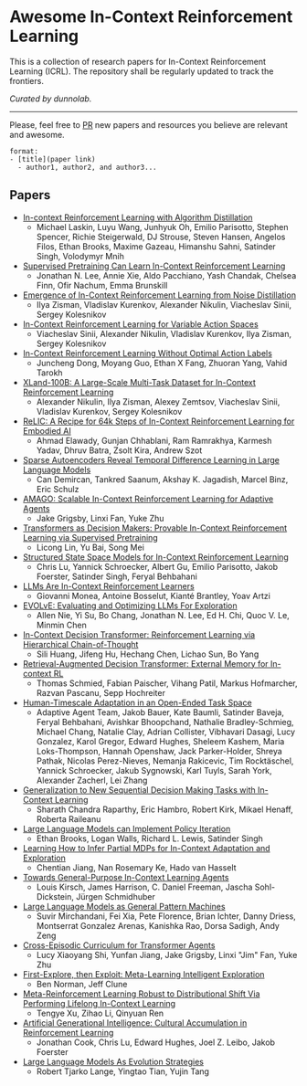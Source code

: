# Awesome In-Context Reinforcement Learning 

This is a collection of research papers for In-Context Reinforcement Learning (ICRL). The repository shall be regularly updated to track the frontiers.

_Curated by dunnolab._

-----
Please, feel free to [PR](https://github.com/dunnolab/awesome-in-context-rl/pulls) new papers and resources you believe are relevant and awesome.
```
format:
- [title](paper link)
  - author1, author2, and author3...
```

## Papers
- [In-context Reinforcement Learning with Algorithm Distillation](https://arxiv.org/abs/2210.14215)
  - Michael Laskin, Luyu Wang, Junhyuk Oh, Emilio Parisotto, Stephen Spencer, Richie Steigerwald, DJ Strouse, Steven Hansen, Angelos Filos, Ethan Brooks, Maxime Gazeau, Himanshu Sahni, Satinder Singh, Volodymyr Mnih
- [Supervised Pretraining Can Learn In-Context Reinforcement Learning](https://arxiv.org/abs/2306.14892)
  - Jonathan N. Lee, Annie Xie, Aldo Pacchiano, Yash Chandak, Chelsea Finn, Ofir Nachum, Emma Brunskill
- [Emergence of In-Context Reinforcement Learning from Noise Distillation](https://arxiv.org/abs/2312.12275)
  - Ilya Zisman, Vladislav Kurenkov, Alexander Nikulin, Viacheslav Sinii, Sergey Kolesnikov 
- [In-Context Reinforcement Learning for Variable Action Spaces](https://arxiv.org/abs/2312.13327)
  - Viacheslav Sinii, Alexander Nikulin, Vladislav Kurenkov, Ilya Zisman, Sergey Kolesnikov
- [In-Context Reinforcement Learning Without Optimal Action Labels](https://openreview.net/forum?id=8Dey9wo2qA)
  - Juncheng Dong, Moyang Guo, Ethan X Fang, Zhuoran Yang, Vahid Tarokh
- [XLand-100B: A Large-Scale Multi-Task Dataset for In-Context Reinforcement Learning](https://arxiv.org/abs/2406.08973)
  - Alexander Nikulin, Ilya Zisman, Alexey Zemtsov, Viacheslav Sinii, Vladislav Kurenkov, Sergey Kolesnikov
- [ReLIC: A Recipe for 64k Steps of In-Context Reinforcement Learning for Embodied AI](https://arxiv.org/abs/2410.02751)
  - Ahmad Elawady, Gunjan Chhablani, Ram Ramrakhya, Karmesh Yadav, Dhruv Batra, Zsolt Kira, Andrew Szot
- [Sparse Autoencoders Reveal Temporal Difference Learning in Large Language Models](https://arxiv.org/abs/2410.01280)
  - Can Demircan, Tankred Saanum, Akshay K. Jagadish, Marcel Binz, Eric Schulz
- [AMAGO: Scalable In-Context Reinforcement Learning for Adaptive Agents](https://arxiv.org/abs/2310.09971)
  - Jake Grigsby, Linxi Fan, Yuke Zhu
- [Transformers as Decision Makers: Provable In-Context Reinforcement Learning via Supervised Pretraining](https://arxiv.org/abs/2310.08566)
  - Licong Lin, Yu Bai, Song Mei
- [Structured State Space Models for In-Context Reinforcement Learning](https://arxiv.org/abs/2303.03982)
  - Chris Lu, Yannick Schroecker, Albert Gu, Emilio Parisotto, Jakob Foerster, Satinder Singh, Feryal Behbahani
- [LLMs Are In-Context Reinforcement Learners](https://arxiv.org/abs/2410.05362)
  - Giovanni Monea, Antoine Bosselut, Kianté Brantley, Yoav Artzi
- [EVOLvE: Evaluating and Optimizing LLMs For Exploration](https://arxiv.org/abs/2410.06238)
  - Allen Nie, Yi Su, Bo Chang, Jonathan N. Lee, Ed H. Chi, Quoc V. Le, Minmin Chen
- [In-Context Decision Transformer: Reinforcement Learning via Hierarchical Chain-of-Thought](https://arxiv.org/abs/2405.20692)
  - Sili Huang, Jifeng Hu, Hechang Chen, Lichao Sun, Bo Yang
- [Retrieval-Augmented Decision Transformer: External Memory for In-context RL](https://arxiv.org/abs/2410.07071)
  - Thomas Schmied, Fabian Paischer, Vihang Patil, Markus Hofmarcher, Razvan Pascanu, Sepp Hochreiter
- [Human-Timescale Adaptation in an Open-Ended Task Space](https://arxiv.org/abs/2301.07608)
  - Adaptive Agent Team, Jakob Bauer, Kate Baumli, Satinder Baveja, Feryal Behbahani, Avishkar Bhoopchand, Nathalie Bradley-Schmieg, Michael Chang, Natalie Clay, Adrian Collister, Vibhavari Dasagi, Lucy Gonzalez, Karol Gregor, Edward Hughes, Sheleem Kashem, Maria Loks-Thompson, Hannah Openshaw, Jack Parker-Holder, Shreya Pathak, Nicolas Perez-Nieves, Nemanja Rakicevic, Tim Rocktäschel, Yannick Schroecker, Jakub Sygnowski, Karl Tuyls, Sarah York, Alexander Zacherl, Lei Zhang
- [Generalization to New Sequential Decision Making Tasks with In-Context Learning](https://arxiv.org/abs/2312.03801)
  - Sharath Chandra Raparthy, Eric Hambro, Robert Kirk, Mikael Henaff, Roberta Raileanu
- [Large Language Models can Implement Policy Iteration](https://arxiv.org/abs/2210.03821)
  - Ethan Brooks, Logan Walls, Richard L. Lewis, Satinder Singh
- [Learning How to Infer Partial MDPs for In-Context Adaptation and Exploration](https://arxiv.org/abs/2302.04250)
  - Chentian Jiang, Nan Rosemary Ke, Hado van Hasselt
- [Towards General-Purpose In-Context Learning Agents](https://openreview.net/forum?id=zDTqQVGgzH)
  - Louis Kirsch, James Harrison, C. Daniel Freeman, Jascha Sohl-Dickstein, Jürgen Schmidhuber
- [Large Language Models as General Pattern Machines](https://arxiv.org/abs/2307.04721)
  - Suvir Mirchandani, Fei Xia, Pete Florence, Brian Ichter, Danny Driess, Montserrat Gonzalez Arenas, Kanishka Rao, Dorsa Sadigh, Andy Zeng
- [Cross-Episodic Curriculum for Transformer Agents](https://arxiv.org/abs/2310.08549)
  - Lucy Xiaoyang Shi, Yunfan Jiang, Jake Grigsby, Linxi "Jim" Fan, Yuke Zhu
- [First-Explore, then Exploit: Meta-Learning Intelligent Exploration](https://arxiv.org/abs/2307.02276)
  - Ben Norman, Jeff Clune
- [Meta-Reinforcement Learning Robust to Distributional Shift Via Performing Lifelong In-Context Learning](https://proceedings.mlr.press/v235/xu24o.html)
  - Tengye Xu, Zihao Li, Qinyuan Ren
- [Artificial Generational Intelligence: Cultural Accumulation in Reinforcement Learning](https://arxiv.org/abs/2406.00392)
  - Jonathan Cook, Chris Lu, Edward Hughes, Joel Z. Leibo, Jakob Foerster
- [Large Language Models As Evolution Strategies](https://arxiv.org/abs/2402.18381)
  - Robert Tjarko Lange, Yingtao Tian, Yujin Tang 
